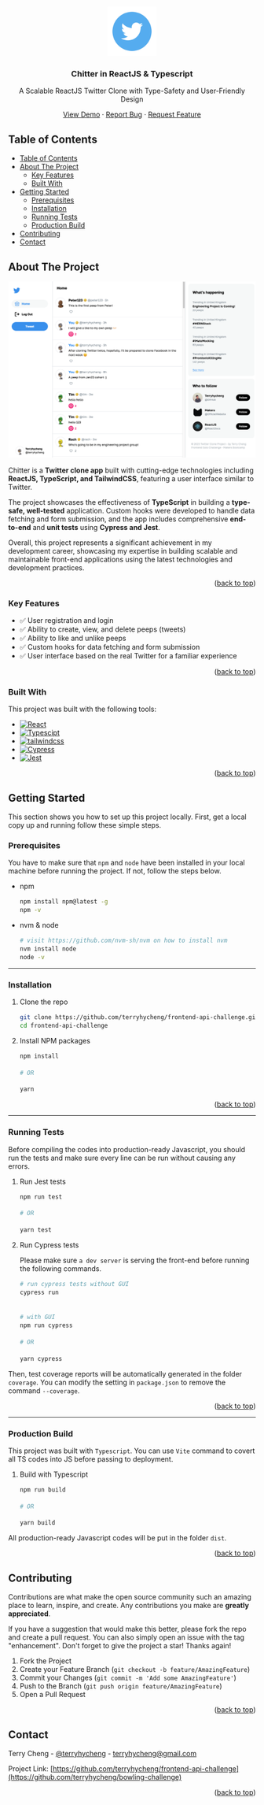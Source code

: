 <a name="readme-top"></a>

<br />
<!-- PROJECT LOGO -->
<div align="center">
  <a href="https://github.com/terryhycheng/frontend-api-challenge">
    <img src="public/tw-logo.jpeg" alt="Logo" width="100" height="100">
  </a>

<h3 align="center">Chitter in <strong>ReactJS</strong> & <strong>Typescript</strong></h3>
<p>A Scalable ReactJS Twitter Clone with Type-Safety and User-Friendly Design</p>

  <p align="center">
    <a href="https://frontend-api-challenge-ten.vercel.app/">View Demo</a>
    ·
    <a href="https://github.com/terryhycheng/frontend-api-challenge/issues">Report Bug</a>
    ·
    <a href="https://github.com/terryhycheng/frontend-api-challenge/issues">Request Feature</a>
  </p>
</div>

<!-- TABLE OF CONTENTS -->

## Table of Contents

- [Table of Contents](#table-of-contents)
- [About The Project](#about-the-project)
  - [Key Features](#key-features)
  - [Built With](#built-with)
- [Getting Started](#getting-started)
  - [Prerequisites](#prerequisites)
  - [Installation](#installation)
  - [Running Tests](#running-tests)
  - [Production Build](#production-build)
- [Contributing](#contributing)
- [Contact](#contact)

<!-- ABOUT THE PROJECT -->

## About The Project

![preview](public/preview.png)

Chitter is a **Twitter clone app** built with cutting-edge technologies including **ReactJS, TypeScript, and TailwindCSS**, featuring a user interface similar to Twitter.

The project showcases the effectiveness of **TypeScript** in building a **type-safe, well-tested** application. Custom hooks were developed to handle data fetching and form submission, and the app includes comprehensive **end-to-end** and **unit tests** using **Cypress and Jest**.

Overall, this project represents a significant achievement in my development career, showcasing my expertise in building scalable and maintainable front-end applications using the latest technologies and development practices.

<p align="right">(<a href="#readme-top">back to top</a>)</p>

### Key Features

- ✅ User registration and login
- ✅ Ability to create, view, and delete peeps (tweets)
- ✅ Ability to like and unlike peeps
- ✅ Custom hooks for data fetching and form submission
- ✅ User interface based on the real Twitter for a familiar experience

<p align="right">(<a href="#readme-top">back to top</a>)</p>

### Built With

This project was built with the following tools:

- [![React][react-shield]][react-url]
- [![Typescipt][typescript-shield]][typescript-url]
- [![tailwindcss][tailwindcss-shield]][tailwindcss-url]
- [![Cypress][cypress-shield]][cypress-url]
- [![Jest][jest-shield]][jest-url]

<p align="right">(<a href="#readme-top">back to top</a>)</p>

<!-- GETTING STARTED -->

## Getting Started

This section shows you how to set up this project locally. First, get a local copy up and running follow these simple steps.

### Prerequisites

You have to make sure that `npm` and `node` have been installed in your local machine before running the project. If not, follow the steps below.

- npm

  ```sh
  npm install npm@latest -g
  npm -v
  ```

- nvm & node
  ```sh
  # visit https://github.com/nvm-sh/nvm on how to install nvm
  nvm install node
  node -v
  ```

---

### Installation

1. Clone the repo
   ```sh
   git clone https://github.com/terryhycheng/frontend-api-challenge.git
   cd frontend-api-challenge
   ```
2. Install NPM packages

   ```sh
   npm install

   # OR

   yarn
   ```

<p align="right">(<a href="#readme-top">back to top</a>)</p>

---

### Running Tests

Before compiling the codes into production-ready Javascript, you should run the tests and make sure every line can be run without causing any errors.

1. Run Jest tests

   ```sh
   npm run test

   # OR

   yarn test
   ```

2. Run Cypress tests

   Please make sure `a dev server` is serving the front-end before running the following commands.

   ```sh
   # run cypress tests without GUI
   cypress run


   # with GUI
   npm run cypress

   # OR

   yarn cypress
   ```

Then, test coverage reports will be automatically generated in the folder `coverage`. You can modify the setting in `package.json` to remove the command `--coverage`.

<p align="right">(<a href="#readme-top">back to top</a>)</p>

---

### Production Build

This project was built with `Typescript`. You can use `Vite` command to covert all TS codes into JS before passing to deployment.

1. Build with Typescript

   ```sh
   npm run build

   # OR

   yarn build
   ```

All production-ready Javascript codes will be put in the folder `dist`.

<p align="right">(<a href="#readme-top">back to top</a>)</p>

<!-- CONTRIBUTING -->

## Contributing

Contributions are what make the open source community such an amazing place to learn, inspire, and create. Any contributions you make are **greatly appreciated**.

If you have a suggestion that would make this better, please fork the repo and create a pull request. You can also simply open an issue with the tag "enhancement".
Don't forget to give the project a star! Thanks again!

1. Fork the Project
2. Create your Feature Branch (`git checkout -b feature/AmazingFeature`)
3. Commit your Changes (`git commit -m 'Add some AmazingFeature'`)
4. Push to the Branch (`git push origin feature/AmazingFeature`)
5. Open a Pull Request

<p align="right">(<a href="#readme-top">back to top</a>)</p>

<!-- CONTACT -->

## Contact

Terry Cheng - [@terryhycheng](https://twitter.com/terryhycheng) - terryhycheng@gmail.com

Project Link: [https://github.com/terryhycheng/frontend-api-challenge](https://github.com/terryhycheng/bowling-challenge)

<p align="right">(<a href="#readme-top">back to top</a>)</p>

<!-- MARKDOWN LINKS & IMAGES -->
<!-- https://www.markdownguide.org/basic-syntax/#reference-style-links -->

[typescript-shield]: https://img.shields.io/badge/Typescript-3178c6?style=for-the-badge&logo=typescript&logoColor=white
[typescript-url]: https://www.typescriptlang.org/
[circleci-shield]: https://img.shields.io/badge/circleci-000000?style=for-the-badge&logo=circleci&logoColor=white
[circleci-url]: https://circleci.com/
[jest-shield]: https://img.shields.io/badge/jest-c21325?style=for-the-badge&logo=jest&logoColor=white
[jest-url]: https://jestjs.io/
[react-shield]: https://img.shields.io/badge/reactjs-20232a?style=for-the-badge&logo=react&logoColor=61dafb
[react-url]: https://reactjs.org/
[cypress-shield]: https://img.shields.io/badge/cypress-007780?style=for-the-badge&logo=cypress&logoColor=white
[cypress-url]: https://www.cypress.io/
[tailwindcss-shield]: https://img.shields.io/badge/tailwindcss-0f172a?style=for-the-badge&logo=tailwindcss&logoColor=38BDF8
[tailwindcss-url]: https://tailwindcss.com/
